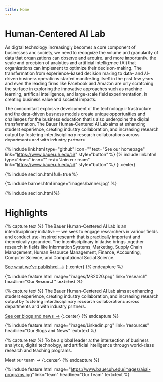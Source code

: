 ```yaml
---
title: Home
---
```


# Human-Centered AI Lab

As digital technology increasingly becomes a core component of businesses and society, we need to recognize the volume and granularity of data that organizations can observe and acquire, and more importantly, the scale and precision of analytics and artificial intelligence (AI) that organizations can implement to optimize their decision-making. The transformation from experience-based decision making to data- and AI-driven business operations started manifesting itself in the past few years and even the leading firms like Facebook and Amazon are only scratching the surface in exploring the innovative approaches such as machine learning, artificial intelligence, and large-scale field experimentation, in creating business value and societal impacts.

The concomitant explosive development of the technology infrastructure and the data-driven business models create unique opportunities and challenges for the business education that is also undergoing the digital transformation. The Bauer Human-Centered AI Lab aims at enhancing student experience, creating industry collaboration, and increasing research output by fostering interdisciplinary research collaborations across departments and with industry partners.
  
{%
  include link.html
  type="github"
  icon=""
  text="See our homepage"
  link="https://www.bauer.uh.edu/ai/"
  style="button"
%}
{%
  include link.html
  type="docs"
  icon=""
  text="Join our team"
  link="https://www.bauer.uh.edu/ai/"
  style="button"
%}
{:.center}

{% include section.html full=true %}

{% include banner.html image="images/banner.jpg" %}

{% include section.html %}

# Highlights

{% capture text %}
The Bauer Human-Centered AI Lab is an interdisciplinary initiative — we seek to engage researchers in various fields and conduct use-inspired research that is practically important and theoretically grounded. The interdisciplinary initiative brings together research in fields like Information Systems, Marketing, Supply Chain Management, Human Resource Management, Finance, Accounting, Computer Science, and Computational Social Science.

[See what we've published &nbsp;→](research)
{:.center}
{% endcapture %}

{%
  include feature.html
  image="images/MS2020.png"
  link="research"
  headline="Our Research"
  text=text
%}

{% capture text %}
The Bauer Human-Centered AI Lab aims at enhancing student experience, creating industry collaboration, and increasing research output by fostering interdisciplinary research collaborations across departments and with industry partners.

[See our blogs and news &nbsp;→](blog)
{:.center}
{% endcapture %}

{%
  include feature.html
  image="images/Linkedin.png"
  link="resources"
  headline="Our Blogs and News"
  text=text
%}

{% capture text %}
To be a global leader at the intersection of business analytics, digital technology, and artificial intelligence through world-class research and teaching programs.

[Meet our team &nbsp;→](team)
{:.center}
{% endcapture %}

{%
  include feature.html
  image="https://www.bauer.uh.edu/images/ai/ai-programs.jpg"
  link="team"
  headline="Our Team"
  text=text
%}
